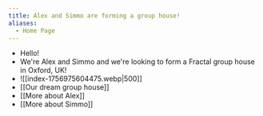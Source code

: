```yaml
---
title: Alex and Simmo are forming a group house!
aliases:
  - Home Page
---
```

- Hello! 
- We're Alex and Simmo and we're looking to form a Fractal group house in Oxford, UK!
- ![[index-1756975604475.webp|500]]
- [[Our dream group house]]
- [[More about Alex]] 
- [[More about Simmo]]